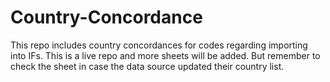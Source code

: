 # Country-Concordance
This repo includes country concordances for codes regarding importing into IFs. This is a live repo and more sheets will be added. But remember to check the sheet in case the data source updated their country list.
